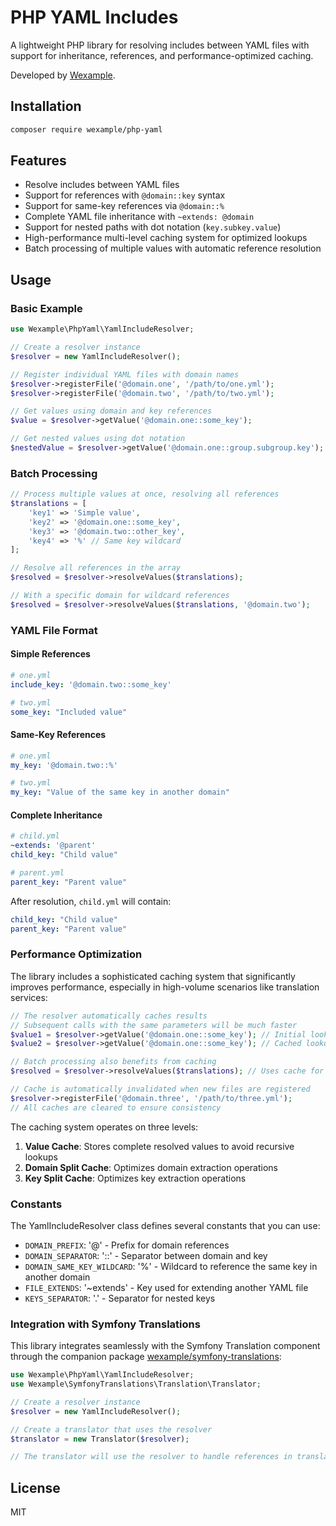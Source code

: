 # PHP YAML Includes

A lightweight PHP library for resolving includes between YAML files with support for inheritance, references, and performance-optimized caching.

Developed by [Wexample](https://wexample.com).

## Installation

```bash
composer require wexample/php-yaml
```

## Features

- Resolve includes between YAML files
- Support for references with `@domain::key` syntax
- Support for same-key references via `@domain::%`
- Complete YAML file inheritance with `~extends: @domain`
- Support for nested paths with dot notation (`key.subkey.value`)
- High-performance multi-level caching system for optimized lookups
- Batch processing of multiple values with automatic reference resolution

## Usage

### Basic Example

```php
use Wexample\PhpYaml\YamlIncludeResolver;

// Create a resolver instance
$resolver = new YamlIncludeResolver();

// Register individual YAML files with domain names
$resolver->registerFile('@domain.one', '/path/to/one.yml');
$resolver->registerFile('@domain.two', '/path/to/two.yml');

// Get values using domain and key references
$value = $resolver->getValue('@domain.one::some_key');

// Get nested values using dot notation
$nestedValue = $resolver->getValue('@domain.one::group.subgroup.key');
```

### Batch Processing

```php
// Process multiple values at once, resolving all references
$translations = [
    'key1' => 'Simple value',
    'key2' => '@domain.one::some_key',
    'key3' => '@domain.two::other_key',
    'key4' => '%' // Same key wildcard
];

// Resolve all references in the array
$resolved = $resolver->resolveValues($translations);

// With a specific domain for wildcard references
$resolved = $resolver->resolveValues($translations, '@domain.two');
```

### YAML File Format

#### Simple References

```yaml
# one.yml
include_key: '@domain.two::some_key'
```

```yaml
# two.yml
some_key: "Included value"
```

#### Same-Key References

```yaml
# one.yml
my_key: '@domain.two::%'
```

```yaml
# two.yml
my_key: "Value of the same key in another domain"
```

#### Complete Inheritance

```yaml
# child.yml
~extends: '@parent'
child_key: "Child value"
```

```yaml
# parent.yml
parent_key: "Parent value"
```

After resolution, `child.yml` will contain:
```yaml
child_key: "Child value"
parent_key: "Parent value"
```

### Performance Optimization

The library includes a sophisticated caching system that significantly improves performance, especially in high-volume scenarios like translation services:

```php
// The resolver automatically caches results
// Subsequent calls with the same parameters will be much faster
$value1 = $resolver->getValue('@domain.one::some_key'); // Initial lookup (slower)
$value2 = $resolver->getValue('@domain.one::some_key'); // Cached lookup (much faster)

// Batch processing also benefits from caching
$resolved = $resolver->resolveValues($translations); // Uses cache for individual lookups

// Cache is automatically invalidated when new files are registered
$resolver->registerFile('@domain.three', '/path/to/three.yml');
// All caches are cleared to ensure consistency
```

The caching system operates on three levels:

1. **Value Cache**: Stores complete resolved values to avoid recursive lookups
2. **Domain Split Cache**: Optimizes domain extraction operations
3. **Key Split Cache**: Optimizes key extraction operations

### Constants

The YamlIncludeResolver class defines several constants that you can use:

- `DOMAIN_PREFIX`: '@' - Prefix for domain references
- `DOMAIN_SEPARATOR`: '::' - Separator between domain and key
- `DOMAIN_SAME_KEY_WILDCARD`: '%' - Wildcard to reference the same key in another domain
- `FILE_EXTENDS`: '~extends' - Key used for extending another YAML file
- `KEYS_SEPARATOR`: '.' - Separator for nested keys

### Integration with Symfony Translations

This library integrates seamlessly with the Symfony Translation component through the companion package [wexample/symfony-translations](https://github.com/wexample/symfony-translations):

```php
use Wexample\PhpYaml\YamlIncludeResolver;
use Wexample\SymfonyTranslations\Translation\Translator;

// Create a resolver instance
$resolver = new YamlIncludeResolver();

// Create a translator that uses the resolver
$translator = new Translator($resolver);

// The translator will use the resolver to handle references in translation files
```

## License

MIT
